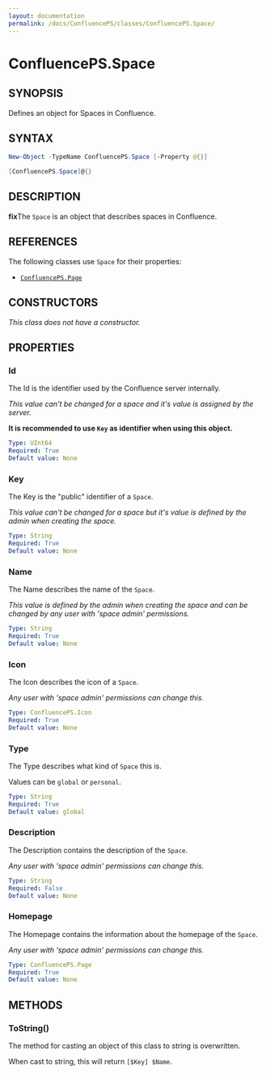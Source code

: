 ```yaml
---
layout: documentation
permalink: /docs/ConfluencePS/classes/ConfluencePS.Space/
---
```


# ConfluencePS.Space

## SYNOPSIS

Defines an object for Spaces in Confluence.

## SYNTAX

```powershell
New-Object -TypeName ConfluencePS.Space [-Property @{}]

[ConfluencePS.Space]@{}
```

## DESCRIPTION

**fix**The `Space` is an object that describes spaces in Confluence.

## REFERENCES

The following classes use `Space` for their properties:

- [`ConfluencePS.Page`](/docs/ConfluencePS/classes/ConfluencePS.Page/)

## CONSTRUCTORS

_This class does not have a constructor._

## PROPERTIES

### Id

The Id is the identifier used by the Confluence server internally.

_This value can't be changed for a space and it's value is assigned by the server._

**It is recommended to use `Key` as identifier when using this object.**

```yaml
Type: UInt64
Required: True
Default value: None
```

### Key

The Key is the "public" identifier of a `Space`.

_This value can't be changed for a space but it's value is defined by the admin when creating the space._

```yaml
Type: String
Required: True
Default value: None
```

### Name

The Name describes the name of the `Space`.

_This value is defined by the admin when creating the space and can be changed by any user with 'space admin' permissions._

```yaml
Type: String
Required: True
Default value: None
```

### Icon

The Icon describes the icon of a `Space`.

_Any user with 'space admin' permissions can change this._

```yaml
Type: ConfluencePS.Icon
Required: True
Default value: None
```

### Type

The Type describes what kind of `Space` this is.

Values can be `global` or `personal`.

```yaml
Type: String
Required: True
Default value: global
```

### Description

The Description contains the description of the `Space`.

_Any user with 'space admin' permissions can change this._

```yaml
Type: String
Required: False
Default value: None
```

### Homepage

The Homepage contains the information about the homepage of the `Space`.

_Any user with 'space admin' permissions can change this._

```yaml
Type: ConfluencePS.Page
Required: True
Default value: None
```

## METHODS

### ToString()

The method for casting an object of this class to string is overwritten.

When cast to string, this will return `[$Key] $Name`.
